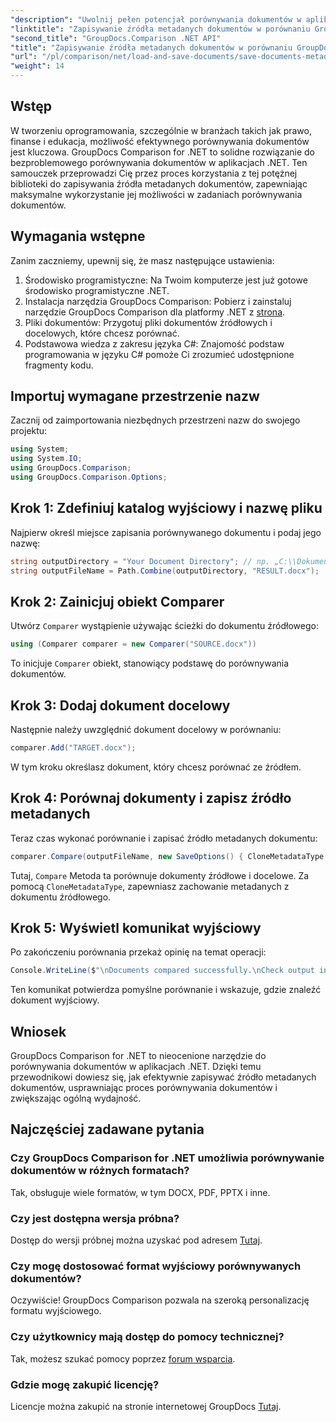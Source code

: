```yaml
---
"description": "Uwolnij pełen potencjał porównywania dokumentów w aplikacjach .NET, korzystając z narzędzia GroupDocs Comparison for .NET. Ten samouczek krok po kroku przeprowadzi Cię przez proces łatwego porównywania dokumentów, koncentrując się na zapisywaniu źródła metadanych dokumentu."
"linktitle": "Zapisywanie źródła metadanych dokumentów w porównaniu GroupDocs dla platformy .NET"
"second_title": "GroupDocs.Comparison .NET API"
"title": "Zapisywanie źródła metadanych dokumentów w porównaniu GroupDocs dla platformy .NET"
"url": "/pl/comparison/net/load-and-save-documents/save-documents-metadata-source/"
"weight": 14
---
```


## Wstęp

W tworzeniu oprogramowania, szczególnie w branżach takich jak prawo, finanse i edukacja, możliwość efektywnego porównywania dokumentów jest kluczowa. GroupDocs Comparison for .NET to solidne rozwiązanie do bezproblemowego porównywania dokumentów w aplikacjach .NET. Ten samouczek przeprowadzi Cię przez proces korzystania z tej potężnej biblioteki do zapisywania źródła metadanych dokumentów, zapewniając maksymalne wykorzystanie jej możliwości w zadaniach porównywania dokumentów.

## Wymagania wstępne

Zanim zaczniemy, upewnij się, że masz następujące ustawienia:

1. Środowisko programistyczne: Na Twoim komputerze jest już gotowe środowisko programistyczne .NET.
2. Instalacja narzędzia GroupDocs Comparison: Pobierz i zainstaluj narzędzie GroupDocs Comparison dla platformy .NET z [strona](https://releases.groupdocs.com/comparison/net/).
3. Pliki dokumentów: Przygotuj pliki dokumentów źródłowych i docelowych, które chcesz porównać.
4. Podstawowa wiedza z zakresu języka C#: Znajomość podstaw programowania w języku C# pomoże Ci zrozumieć udostępnione fragmenty kodu.

## Importuj wymagane przestrzenie nazw

Zacznij od zaimportowania niezbędnych przestrzeni nazw do swojego projektu:

```csharp
using System;
using System.IO;
using GroupDocs.Comparison;
using GroupDocs.Comparison.Options;
```

## Krok 1: Zdefiniuj katalog wyjściowy i nazwę pliku

Najpierw określ miejsce zapisania porównywanego dokumentu i podaj jego nazwę:

```csharp
string outputDirectory = "Your Document Directory"; // np. „C:\\Dokumenty”
string outputFileName = Path.Combine(outputDirectory, "RESULT.docx");
```

## Krok 2: Zainicjuj obiekt Comparer

Utwórz `Comparer` wystąpienie używając ścieżki do dokumentu źródłowego:

```csharp
using (Comparer comparer = new Comparer("SOURCE.docx"))
```
To inicjuje `Comparer` obiekt, stanowiący podstawę do porównywania dokumentów.

## Krok 3: Dodaj dokument docelowy

Następnie należy uwzględnić dokument docelowy w porównaniu:

```csharp
comparer.Add("TARGET.docx");
```
W tym kroku określasz dokument, który chcesz porównać ze źródłem.

## Krok 4: Porównaj dokumenty i zapisz źródło metadanych

Teraz czas wykonać porównanie i zapisać źródło metadanych dokumentu:

```csharp
comparer.Compare(outputFileName, new SaveOptions() { CloneMetadataType = MetadataType.Source });
```
Tutaj, `Compare` Metoda ta porównuje dokumenty źródłowe i docelowe. Za pomocą `CloneMetadataType`, zapewniasz zachowanie metadanych z dokumentu źródłowego.

## Krok 5: Wyświetl komunikat wyjściowy

Po zakończeniu porównania przekaż opinię na temat operacji:

```csharp
Console.WriteLine($"\nDocuments compared successfully.\nCheck output in {outputDirectory}.");
```
Ten komunikat potwierdza pomyślne porównanie i wskazuje, gdzie znaleźć dokument wyjściowy.

## Wniosek

GroupDocs Comparison for .NET to nieocenione narzędzie do porównywania dokumentów w aplikacjach .NET. Dzięki temu przewodnikowi dowiesz się, jak efektywnie zapisywać źródło metadanych dokumentów, usprawniając proces porównywania dokumentów i zwiększając ogólną wydajność.

## Najczęściej zadawane pytania

### Czy GroupDocs Comparison for .NET umożliwia porównywanie dokumentów w różnych formatach?

Tak, obsługuje wiele formatów, w tym DOCX, PDF, PPTX i inne.

### Czy jest dostępna wersja próbna?

Dostęp do wersji próbnej można uzyskać pod adresem [Tutaj](https://releases.groupdocs.com/).

### Czy mogę dostosować format wyjściowy porównywanych dokumentów?

Oczywiście! GroupDocs Comparison pozwala na szeroką personalizację formatu wyjściowego.

### Czy użytkownicy mają dostęp do pomocy technicznej?

Tak, możesz szukać pomocy poprzez [forum wsparcia](https://forum.groupdocs.com/c/comparison/12).

### Gdzie mogę zakupić licencję?

Licencje można zakupić na stronie internetowej GroupDocs [Tutaj](https://purchase.groupdocs.com/buy).
